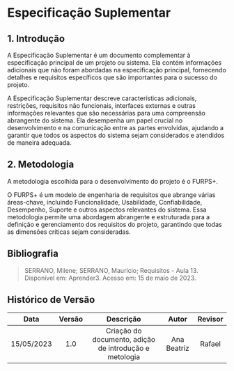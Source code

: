 # Especificação Suplementar

## 1. Introdução
A Especificação Suplementar é um documento complementar à especificação principal de um projeto ou sistema. Ela contém informações adicionais que não foram abordadas na especificação principal, fornecendo detalhes e requisitos específicos que são importantes para o sucesso do projeto. 

A Especificação Suplementar descreve características adicionais, restrições, requisitos não funcionais, interfaces externas e outras informações relevantes que são necessárias para uma compreensão abrangente do sistema. Ela desempenha um papel crucial no desenvolvimento e na comunicação entre as partes envolvidas, ajudando a garantir que todos os aspectos do sistema sejam considerados e atendidos de maneira adequada.

## 2. Metodologia
A metodologia escolhida para o desenvolvimento do projeto é o FURPS+. 

O FURPS+ é um modelo de engenharia de requisitos que abrange várias áreas-chave, incluindo Funcionalidade, Usabilidade, Confiabilidade, Desempenho, Suporte e outros aspectos relevantes do sistema. Essa metodologia permite uma abordagem abrangente e estruturada para a definição e gerenciamento dos requisitos do projeto, garantindo que todas as dimensões críticas sejam consideradas. 

## Bibliografia
> SERRANO, Milene; SERRANO, Maurício; Requisitos - Aula 13. Disponível em: Aprender3. Acesso em: 15 de maio de 2023.

## Histórico de Versão

|**Data** | **Versão** | **Descrição** | **Autor** | **Revisor** |
|:---: | :---: | :---: | :---: | :---: |
| 15/05/2023 | 1.0 | Criação do documento, adição de introdução e metologia | Ana Beatriz | Rafael |